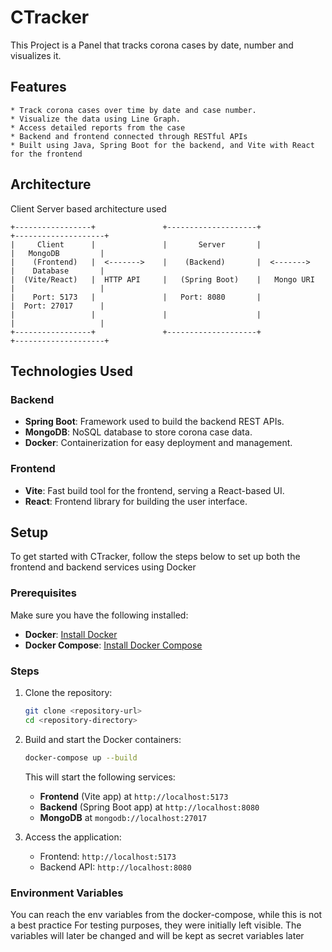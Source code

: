 # CTracker

This Project is a Panel that tracks corona cases by date, number and visualizes it.

## Features

```
* Track corona cases over time by date and case number.
* Visualize the data using Line Graph.
* Access detailed reports from the case
* Backend and frontend connected through RESTful APIs
* Built using Java, Spring Boot for the backend, and Vite with React for the frontend

```
## Architecture

Client Server based architecture used

```
+-----------------+               +--------------------+               +--------------------+
|     Client      |               |       Server       |                |   MongoDB         |
|    (Frontend)   |  <------->    |    (Backend)       |  <------->     |    Database       |
|  (Vite/React)   |  HTTP API     |   (Spring Boot)    |   Mongo URI    |                   |
|    Port: 5173   |               |   Port: 8080       |                |  Port: 27017      |
|                 |               |                    |                |                   |
+-----------------+               +--------------------+                +--------------------+

```

## Technologies Used

### Backend
- **Spring Boot**: Framework used to build the backend REST APIs.
- **MongoDB**: NoSQL database to store corona case data.
- **Docker**: Containerization for easy deployment and management.

### Frontend
- **Vite**: Fast build tool for the frontend, serving a React-based UI.
- **React**: Frontend library for building the user interface.


## Setup

To get started with CTracker, follow the steps below to set up both the frontend and backend services using Docker

### Prerequisites

Make sure you have the following installed:

- **Docker**: [Install Docker](https://docs.docker.com/get-docker/)
- **Docker Compose**: [Install Docker Compose](https://docs.docker.com/compose/install/)

### Steps 

1. Clone the repository:
    ```bash
    git clone <repository-url>
    cd <repository-directory>
    ```

2. Build and start the Docker containers:
    ```bash
    docker-compose up --build
    ```

    This will start the following services:
    - **Frontend** (Vite app) at `http://localhost:5173`
    - **Backend** (Spring Boot app) at `http://localhost:8080`
    - **MongoDB** at `mongodb://localhost:27017`

3. Access the application:
    - Frontend: `http://localhost:5173`
    - Backend API: `http://localhost:8080`


### Environment Variables

You can reach the env variables from the docker-compose, while this is not a best practice
For testing purposes, they were initially left visible. 
The variables will later be changed and will be kept as secret variables later